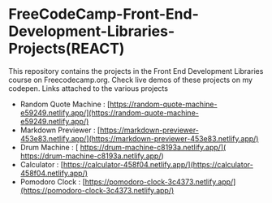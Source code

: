 # FreeCodeCamp-Front-End-Development-Libraries-Projects(REACT)

This repository contains the projects in the Front End Development Libraries course on Freecodecamp.org. Check live demos of these projects on my codepen. Links attached to the various projects

- Random Quote Machine : [https://random-quote-machine-e59249.netlify.app/](https://random-quote-machine-e59249.netlify.app/)
- Markdown Previewer : [https://markdown-previewer-453e83.netlify.app/](https://markdown-previewer-453e83.netlify.app/)
- Drum Machine : [ https://drum-machine-c8193a.netlify.app/]( https://drum-machine-c8193a.netlify.app/)
- Calculator : [https://calculator-458f04.netlify.app/](https://calculator-458f04.netlify.app/)
- Pomodoro Clock : [https://pomodoro-clock-3c4373.netlify.app/](https://pomodoro-clock-3c4373.netlify.app/)
